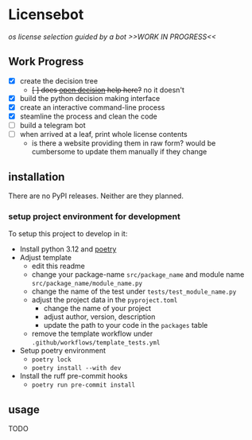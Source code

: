 # Licensebot
_os license selection guided by a bot >>WORK IN PROGRESS<<_

## Work Progress
- [x] create the decision tree
    - ~~[ ] does [open decision](open-decision.org) help here?~~ no it doesn't
- [x] build the python decision making interface
- [x] create an interactive command-line process
- [x] steamline the process and clean the code
- [ ] build a telegram bot
- [ ] when arrived at a leaf, print whole license contents 
    - is there a website providing them in raw form? would be cumbersome to update them manually if they change

## installation
There are no PyPI releases. Neither are they planned.

### setup project environment for development
To setup this project to develop in it:
- Install python 3.12 and [poetry](https://python-poetry.org/docs/)
- Adjust template
    - edit this readme
    - change your package-name `src/package_name` and module name `src/package_name/module_name.py`
    - change the name of the test under `tests/test_module_name.py`
    - adjust the project data in the `pyproject.toml`
        - change the name of your project
        - adjust author, version, description
        - update the path to your code in the `packages` table
    - remove the template workflow under `.github/workflows/template_tests.yml`
- Setup poetry environment
    - `poetry lock`
    - `poetry install --with dev`
- Install the ruff pre-commit hooks
    - `poetry run pre-commit install`

## usage

TODO
